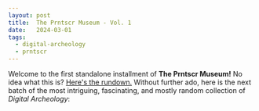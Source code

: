```yaml
---
layout: post
title:  The Prntscr Museum - Vol. 1
date:   2024-03-01
tags:
  - digital-archeology
  - prntscr
---
```

Welcome to the first standalone installment of **The Prntscr Museum!**
No idea what this is? [Here's the rundown.](https://avr1h.com/digital-archeology/)
Without further ado, here is the next batch of the most intriguing, fascinating, and mostly random collection of _Digital Archeology_:
